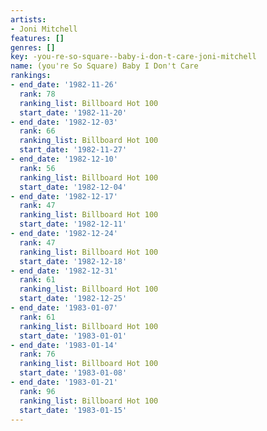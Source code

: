 ```yaml
---
artists:
- Joni Mitchell
features: []
genres: []
key: -you-re-so-square--baby-i-don-t-care-joni-mitchell
name: (you're So Square) Baby I Don't Care
rankings:
- end_date: '1982-11-26'
  rank: 78
  ranking_list: Billboard Hot 100
  start_date: '1982-11-20'
- end_date: '1982-12-03'
  rank: 66
  ranking_list: Billboard Hot 100
  start_date: '1982-11-27'
- end_date: '1982-12-10'
  rank: 56
  ranking_list: Billboard Hot 100
  start_date: '1982-12-04'
- end_date: '1982-12-17'
  rank: 47
  ranking_list: Billboard Hot 100
  start_date: '1982-12-11'
- end_date: '1982-12-24'
  rank: 47
  ranking_list: Billboard Hot 100
  start_date: '1982-12-18'
- end_date: '1982-12-31'
  rank: 61
  ranking_list: Billboard Hot 100
  start_date: '1982-12-25'
- end_date: '1983-01-07'
  rank: 61
  ranking_list: Billboard Hot 100
  start_date: '1983-01-01'
- end_date: '1983-01-14'
  rank: 76
  ranking_list: Billboard Hot 100
  start_date: '1983-01-08'
- end_date: '1983-01-21'
  rank: 96
  ranking_list: Billboard Hot 100
  start_date: '1983-01-15'
---
```


